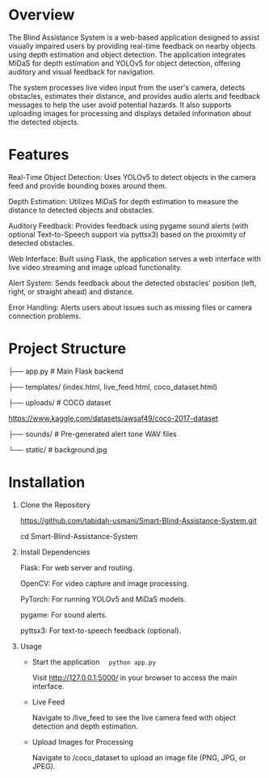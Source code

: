 # Overview

The Blind Assistance System is a web-based application designed to assist visually impaired users by providing real-time feedback on nearby objects using depth estimation and object detection. The application integrates MiDaS for depth estimation and YOLOv5 for object detection, offering auditory and visual feedback for navigation.

The system processes live video input from the user's camera, detects obstacles, estimates their distance, and provides audio alerts and feedback messages to help the user avoid potential hazards. It also supports uploading images for processing and displays detailed information about the detected objects.

# **Features**

Real-Time Object Detection: Uses YOLOv5 to detect objects in the camera feed and provide bounding boxes around them.

Depth Estimation: Utilizes MiDaS for depth estimation to measure the distance to detected objects and obstacles.

Auditory Feedback: Provides feedback using pygame sound alerts (with optional Text-to-Speech support via pyttsx3) based on the proximity of detected obstacles.

Web Interface: Built using Flask, the application serves a web interface with live video streaming and image upload functionality.

Alert System: Sends feedback about the detected obstacles' position (left, right, or straight ahead) and distance.

Error Handling: Alerts users about issues such as missing files or camera connection problems.

# Project Structure

   ├── app.py # Main Flask backend
   
   ├── templates/ (index.html, live_feed.html, coco_dataset.html)
   
   ├── uploads/ # COCO dataset

   https://www.kaggle.com/datasets/awsaf49/coco-2017-dataset
   
   ├── sounds/ # Pre-generated alert tone WAV files
   
   └── static/ # background.jpg

# **Installation**
1. Clone the Repository
   
   https://github.com/tabidah-usmani/Smart-Blind-Assistance-System.git
   
   cd Smart-Blind-Assistance-System
   
3. Install Dependencies
   
    Flask: For web server and routing.

    OpenCV: For video capture and image processing.
    
    PyTorch: For running YOLOv5 and MiDaS models.
    
    pygame: For sound alerts.
    
    pyttsx3: For text-to-speech feedback (optional).

5. Usage
   
   * Start the application
   `   python app.py
   `

     Visit http://127.0.0.1:5000/ in your browser to access the main interface.

   * Live Feed
   
      Navigate to /live_feed to see the live camera feed with object detection and depth estimation.

   * Upload Images for Processing

      Navigate to /coco_dataset to upload an image file (PNG, JPG, or JPEG).


   


   
